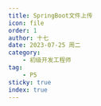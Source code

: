 ```yaml
---
title: SpringBoot文件上传
icon: file
order: 1
author: 十七
date: 2023-07-25 周二
category:
	- 初级开发工程师
tag:
	- P5
sticky: true
index: true
---
```


